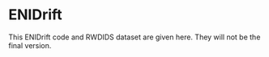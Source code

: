 # ENIDrift
This ENIDrift code and RWDIDS dataset are given here. They will not be the final version.